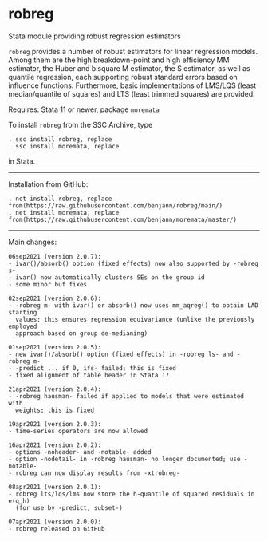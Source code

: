 # robreg
Stata module providing robust regression estimators

`robreg` provides a number of robust estimators for linear regression models.
Among them are the high breakdown-point and high efficiency MM estimator, the
Huber and bisquare M estimator, the S estimator, as well as quantile
regression, each supporting robust standard errors based on influence
functions. Furthermore, basic implementations of LMS/LQS (least median/quantile
of squares) and LTS (least trimmed squares) are provided.

Requires: Stata 11 or newer, package `moremata`

To install `robreg` from the SSC Archive, type

    . ssc install robreg, replace
    . ssc install moremata, replace

in Stata.

---

Installation from GitHub:

    . net install robreg, replace from(https://raw.githubusercontent.com/benjann/robreg/main/)
    . net install moremata, replace from(https://raw.githubusercontent.com/benjann/moremata/master/)

---

Main changes:


    06sep2021 (version 2.0.7):
    - ivar()/absorb() option (fixed effects) now also supported by -robreg s-
    - ivar() now automatically clusters SEs on the group id
    - some minor buf fixes

    02sep2021 (version 2.0.6):
    - -robreg m- with ivar() or absorb() now uses mm_aqreg() to obtain LAD starting
      values; this ensures regression equivariance (unlike the previously employed
      approach based on group de-medianing)

    01sep2021 (version 2.0.5):
    - new ivar()/absorb() option (fixed effects) in -robreg ls- and -robreg m-
    - -predict ... if 0, ifs- failed; this is fixed
    - fixed alignment of table header in Stata 17

    21apr2021 (version 2.0.4):
    - -robreg hausman- failed if applied to models that were estimated with
      weights; this is fixed
    
    19apr2021 (version 2.0.3):
    - time-series operators are now allowed
    
    16apr2021 (version 2.0.2):
    - options -noheader- and -notable- added
    - option -nodetail- in -robreg hausman- no longer documented; use -notable-
    - robreg can now display results from -xtrobreg-
    
    08apr2021 (version 2.0.1):
    - robreg lts/lqs/lms now store the h-quantile of squared residuals in e(q_h)
      (for use by -predict, subset-)
    
    07apr2021 (version 2.0.0):
    - robreg released on GitHub
